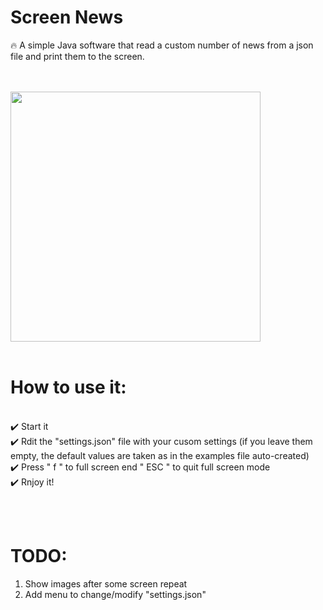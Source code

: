 # Screen News
🔥 A simple Java software that read a custom number of news from a json file and print them to the screen.

<br /><br />
<img src="https://user-images.githubusercontent.com/22510306/112407026-9810ce80-8d15-11eb-9d9d-043e07454e38.png" width="400" height="400">
<br /><br />




# How to use it:
<br />✔️ Start it
<br />✔️ Rdit the "settings.json" file with your cusom settings (if you leave them empty, the default values are taken as in the examples file auto-created)
<br />✔️ Press " f " to full screen end " ESC " to quit full screen mode
<br />✔️ Rnjoy it!


<br /><br />

# TODO:
1. Show images after some screen repeat
2. Add menu to change/modify "settings.json"

